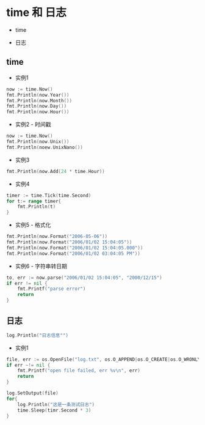 
# time 和 日志

* time

* 日志


## time

* 实例1
```go 
now := time.Now()
fmt.Println(now.Year())
fmt.Println(now.Month())
fmt.Println(now.Day())
fmt.Println(now.Hour())
```

* 实例2 - 时间戳
```go 
now := time.Now()
fmt.Println(now.Unix())
fmt.Println(noew.UnixNano())
```

* 实例3
```go 
fmt.Println(now.Add(24 * time.Hour))
```

* 实例4
```go
timer := time.Tick(time.Second)
for t:= range timer{
    fmt.Println(t)
}
```
* 实例5 - 格式化
```go 
fmt.Println(now.Format("2006-05-06"))
fmt.Println(now.Format("2006/01/02 15:04:05"))
fmt.Println(now.Format("2006/01/02 15:04:05.000"))
fmt.Println(now.Format("2006/01/02 03:04:05 PM"))
```

* 实例6 - 字符串转日期
```go 
to, err := now.parse("2006/01/02 15:04:05", "2000/12/15")
if err != nil {
    fmt.Printf("parse error")
    return
}

```

## 日志
```go
log.Println("日志信息"")
```


* 实例1
```go 
file, err := os.OpenFile("log.txt", os.O_APPEND|os.O_CREATE|os.O_WRONLY, 0644)
if err ~!= nil {
    fmt.Printf("open file failed, err %v\n", err)
    return
}

log.SetOutput(file)
for{
    log.Println("这是一条测试日志")
    time.Sleep(timr.Second * 3)
}
```



